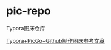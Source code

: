 # pic-repo
<label title="d37ce8cb2f81937a0d4203fac8f18e2dc5672bf7">Typora图床仓库</label>

[Typora+PicGo+Github制作图床参考文章](https://segmentfault.com/a/1190000023833435)
